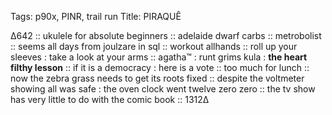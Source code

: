 Tags: p90x, PINR, trail run
Title: PIRAQUÊ
  
∆642 :: ukulele for absolute beginners :: adelaide dwarf carbs :: metrobolist :: seems all days from joulzare in sql :: workout allhands :: roll up your sleeves : take a look at your arms :: agatha™ : runt grims kula : **the heart filthy lesson** :: if it is a democracy : here is a vote :: too much for lunch :: now the zebra grass needs to get its roots fixed :: despite the voltmeter showing all was safe : the oven clock went twelve zero zero :: the tv show has very little to do with the comic book :: 1312∆